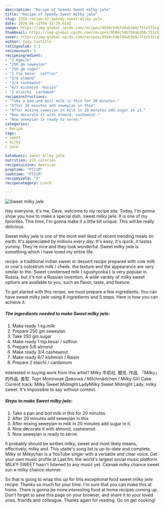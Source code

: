 ```yaml
---
description: "Recipe of Speedy Sweet milky jwle"
title: "Recipe of Speedy Sweet milky jwle"
slug: 3255-recipe-of-speedy-sweet-milky-jwle
date: 2020-06-13T04:33:29.614Z
image: https://img-global.cpcdn.com/recipes/9504c54b7d4ab3b0/751x532cq70/sweet-milky-jwle-recipe-main-photo.jpg
thumbnail: https://img-global.cpcdn.com/recipes/9504c54b7d4ab3b0/751x532cq70/sweet-milky-jwle-recipe-main-photo.jpg
cover: https://img-global.cpcdn.com/recipes/9504c54b7d4ab3b0/751x532cq70/sweet-milky-jwle-recipe-main-photo.jpg
author: Cody Castillo
ratingvalue: 3.1
reviewcount: 5
recipeingredient:
- "1 kgmilk"
- "250 gm seweyian"
- "250 gm sugar"
- "1 tsp kesar  saffron"
- "5/6 almond"
- "3/4 cashewnut"
- "6/7 kishmish  Raisin"
- "2 elaichi  cardamom"
recipeinstructions:
- "Take a pan and boil milk in this for 20 minutes."
- "After 20 minutes add seweyian in this"
- "After mixing seweyian in milk in 20 minutes add sugar in it."
- "Now decorate it with almond, cashewnut."
- "Now seweyian is ready to serve."
categories:
- Recipe
tags:
- sweet
- milky
- jwle

katakunci: sweet milky jwle 
nutrition: 232 calories
recipecuisine: American
preptime: "PT11M"
cooktime: "PT31M"
recipeyield: "3"
recipecategory: Lunch

---
```



![Sweet milky jwle](https://img-global.cpcdn.com/recipes/9504c54b7d4ab3b0/751x532cq70/sweet-milky-jwle-recipe-main-photo.jpg)

Hey everyone, it's me, Dave, welcome to my recipe site. Today, I'm gonna show you how to make a special dish, sweet milky jwle. It is one of my favorites. This time, I'm gonna make it a little bit unique. This will be really delicious.

Sweet milky jwle is one of the most well liked of recent trending meals on earth. It's appreciated by millions every day. It's easy, it's quick, it tastes yummy. They're nice and they look wonderful. Sweet milky jwle is something which I have loved my entire life.

recipe. a traditional indian sweet or dessert recipe prepared with cow milk or cow&#39;s colostrum milk / cheek. the texture and the appearance are very similar to the. Sweet condensed milk ( sgushyonka ) is very popular in Russia, but it&#39;s not a Russian invention. A wide variety of milky sweet options are available to you, such as flavor, taste, and feature.


To get started with this recipe, we must prepare a few ingredients. You can have sweet milky jwle using 8 ingredients and 5 steps. Here is how you can achieve it.

<!--inarticleads1-->

##### The ingredients needed to make Sweet milky jwle:

1. Make ready 1 kg.milk
1. Prepare 250 gm seweyian
1. Take 250 gm sugar
1. Make ready 1 tsp kesar / saffron
1. Prepare 5/6 almond
1. Make ready 3/4 cashewnut
1. Make ready 6/7 kishmish / Raisin
1. Prepare 2 elaichi / cardamom


Interested in buying work from this artist? Milky 牛奶社. 概览. 作品. 「Milky」的作品. 类型. Торт Молочная Девочка / Milchmädchen / Milky Girl Cake. Current track: Milky Sweet Midnight LadyMilky Sweet Midnight Lady. milky sweet. It&#39;s impossible to say without context. 

<!--inarticleads2-->

##### Steps to make Sweet milky jwle:

1. Take a pan and boil milk in this for 20 minutes.
1. After 20 minutes add seweyian in this
1. After mixing seweyian in milk in 20 minutes add sugar in it.
1. Now decorate it with almond, cashewnut.
1. Now seweyian is ready to serve.


It probably should be written milky, sweet and most likely means, effectively, milky and. This utaite&#39;s song list is up-to-date and complete. Milky or Milkychan is a YouTube singer with a versatile and clear voice. Get your own music profile at Last.fm, the world&#39;s largest social music platform. MILKY-SWEET hasn&#39;t listened to any music yet. Скачай milky chance sweet sun и milky chance stunner. 

So that is going to wrap this up for this exceptional food sweet milky jwle recipe. Thanks so much for your time. I'm sure that you can make this at home. There is gonna be more interesting food at home recipes coming up. Don't forget to save this page on your browser, and share it to your loved ones, friends and colleague. Thanks again for reading. Go on get cooking!
